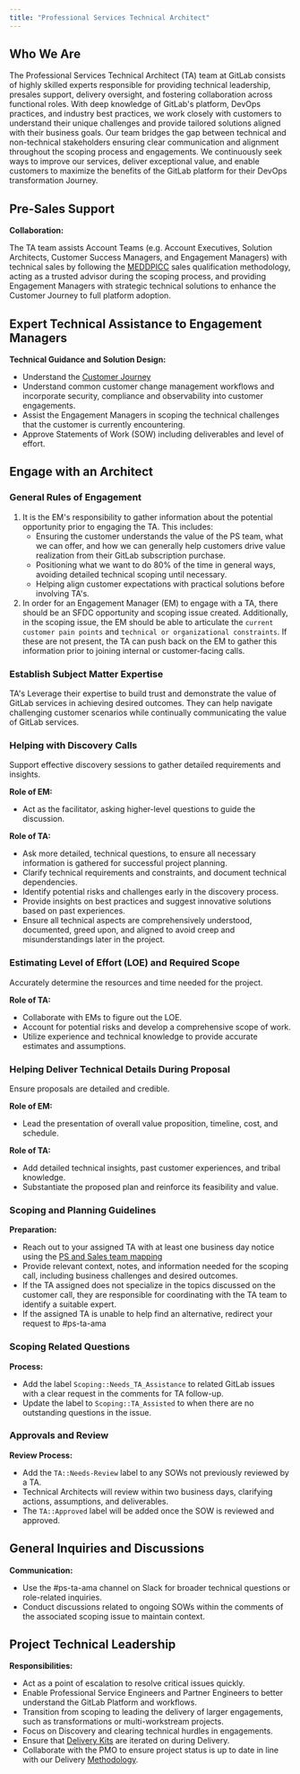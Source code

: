 ```yaml
---
title: "Professional Services Technical Architect"
---
```


## Who We Are

The Professional Services Technical Architect (TA) team at GitLab consists of highly skilled experts responsible for providing technical leadership, presales support, delivery oversight, and fostering collaboration across functional roles. With deep knowledge of GitLab's platform, DevOps practices, and industry best practices, we work closely with customers to understand their unique challenges and provide tailored solutions aligned with their business goals. Our team bridges the gap between technical and non-technical stakeholders ensuring clear communication and alignment throughout the scoping process and engagements.  We continuously seek ways to improve our services, deliver exceptional value, and enable customers to maximize the benefits of the GitLab platform for their DevOps transformation Journey.

## Pre-Sales Support

**Collaboration:**

The TA team assists Account Teams (e.g. Account Executives, Solution Architects, Customer Success Managers, and Engagement Managers) with technical sales by following the [MEDDPICC](/handbook/sales/meddppicc/) sales qualification methodology, acting as a trusted advisor during the scoping process, and providing Engagement Managers with strategic technical solutions to enhance the Customer Journey to full platform adoption.

## Expert Technical Assistance to Engagement Managers

**Technical Guidance and Solution Design:**

- Understand the [Customer Journey](/handbook/customer-success/customer-success-vision/#high-level-visual-of-gitlab-adoption-journey)
- Understand common customer change management workflows and incorporate security, compliance and observability into customer engagements.
- Assist the Engagement Managers in scoping the technical challenges that the customer is currently encountering.
- Approve Statements of Work (SOW) including deliverables and level of effort.

## Engage with an Architect

### General Rules of Engagement

1. It is the EM's responsibility to gather information about the potential opportunity prior to engaging the TA. This includes:
   - Ensuring the customer understands the value of the PS team, what we can offer, and how we can generally help customers drive value realization from their GitLab subscription purchase.
   - Positioning what we want to do 80% of the time in general ways, avoiding detailed technical scoping until necessary.
   - Helping align customer expectations with practical solutions before involving TA's.
1. In order for an Engagement Manager (EM) to engage with a TA, there should be an SFDC opportunity and scoping issue created. Additionally, in the scoping issue, the EM should be able to articulate the `current customer pain points` and `technical or organizational constraints`. If these are not present, the TA can push back on the EM to gather this information prior to joining internal or customer-facing calls.

### Establish Subject Matter Expertise

TA's Leverage their expertise to build trust and demonstrate the value of GitLab services in achieving desired outcomes.  They can help navigate challenging customer scenarios while continually communicating the value of GitLab services.

### Helping with Discovery Calls

Support effective discovery sessions to gather detailed requirements and insights.

**Role of EM:**

- Act as the facilitator, asking higher-level questions to guide the discussion.

**Role of TA:**

- Ask more detailed, technical questions, to ensure all necessary information is gathered for successful project planning.
- Clarify technical requirements and constraints, and document technical dependencies.
- Identify potential risks and challenges early in the discovery process.
- Provide insights on best practices and suggest innovative solutions based on past experiences.
- Ensure all technical aspects are comprehensively understood, documented, greed upon, and aligned to avoid creep and misunderstandings later in the project.

### Estimating Level of Effort (LOE) and Required Scope

Accurately determine the resources and time needed for the project.

**Role of TA:**

- Collaborate with EMs to figure out the LOE.
- Account for potential risks and develop a comprehensive scope of work.
- Utilize experience and technical knowledge to provide accurate estimates and assumptions.

### Helping Deliver Technical Details During Proposal

Ensure proposals are detailed and credible.

**Role of EM:**

- Lead the presentation of overall value proposition, timeline, cost, and schedule.

**Role of TA:**

- Add detailed technical insights, past customer experiences, and tribal knowledge.
- Substantiate the proposed plan and reinforce its feasibility and value.

### Scoping and Planning Guidelines

**Preparation:**

- Reach out to your assigned TA with at least one business day notice using the [PS and Sales team mapping](https://docs.google.com/document/d/1sdehii3Eqp_CiYsGT3dDb0nKbbtwpxKQlni7t3ZgfCs/edit#heading=h.1er41qhhpoj5)
- Provide relevant context, notes, and information needed for the scoping call, including business challenges and desired outcomes.
- If the TA assigned does not specialize in the topics discussed on the customer call, they are responsible for coordinating with the TA team to identify a suitable expert.
- If the assigned TA is unable to help find an alternative, redirect your request to #ps-ta-ama

### Scoping Related Questions

**Process:**

- Add the label `Scoping::Needs_TA_Assistance` to related GitLab issues with a clear request in the comments for TA follow-up.
- Update the label to `Scoping::TA_Assisted` to when there are no outstanding questions in the issue.

### Approvals and Review

**Review Process:**

- Add the `TA::Needs-Review` label to any SOWs not previously reviewed by a TA.
- Technical Architects will review within two business days, clarifying actions, assumptions, and deliverables.
- The `TA::Approved` label will be added once the SOW is reviewed and approved.

## General Inquiries and Discussions

**Communication:**

- Use the #ps-ta-ama channel on Slack for broader technical questions or role-related inquiries.
- Conduct discussions related to ongoing SOWs within the comments of the associated scoping issue to maintain context.

## Project Technical Leadership

**Responsibilities:**

- Act as a point of escalation to resolve critical issues quickly.
- Enable Professional Service Engineers and Partner Engineers to better understand the GitLab Platform and workflows.
- Transition from scoping to leading the delivery of larger engagements, such as transformations or multi-workstream projects.
- Focus on Discovery and clearing technical hurdles in engagements.
- Ensure that [Delivery Kits](https://gitlab.com/gitlab-org/professional-services-automation/delivery-kits) are iterated on during Delivery.
- Collaborate with the PMO to ensure project status is up to date in line with our Delivery [Methodology](https://gitlab.com/gitlab-com/customer-success/professional-services-group/ps-leadership-team/ps-delivery-methodology/-/wikis/home).
